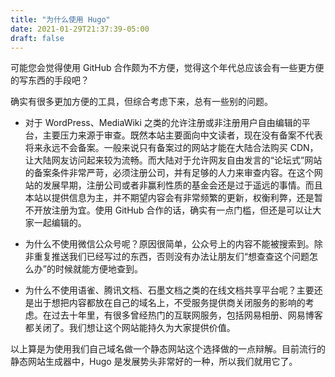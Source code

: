 ```yaml
---
title: "为什么使用 Hugo"
date: 2021-01-29T21:37:39-05:00
draft: false
---
```


可能您会觉得使用 GitHub 合作颇为不方便，觉得这个年代总应该会有一些更方便的写东西的手段吧？

确实有很多更加方便的工具，但综合考虑下来，总有一些别的问题。

- 对于 WordPress、MediaWiki 之类的允许注册或非注册用户自由编辑的平台，主要压力来源于审查。既然本站主要面向中文读者，现在没有备案不代表将来永远不会备案。一般来说只有备案过的网站才能在大陆合法购买 CDN，让大陆网友访问起来较为流畅。而大陆对于允许网友自由发言的“论坛式”网站的备案条件非常严苛，必须注册公司，并有足够的人力来审查内容。在这个网站的发展早期，注册公司或者非赢利性质的基金会还是过于遥远的事情。而且本站以提供信息为主，并不期望内容会有非常频繁的更新，权衡利弊，还是暂不开放注册为宜。使用 GitHub 合作的话，确实有一点门槛，但还是可以让大家一起编辑的。

- 为什么不使用微信公众号呢？原因很简单，公众号上的内容不能被搜索到。除非重复推送我们已经写过的东西，否则没有办法让朋友们“想查查这个问题怎么办”的时候就能方便地查到。

- 为什么不使用语雀、腾讯文档、石墨文档之类的在线文档共享平台呢？主要还是出于想把内容都放在自己的域名上，不受服务提供商关闭服务的影响的考虑。在过去十年里，有很多曾经热门的互联网服务，包括网易相册、网易博客都关闭了。我们想让这个网站能持久为大家提供价值。

以上算是为使用我们自己域名做一个静态网站这个选择做的一点辩解。目前流行的静态网站生成器中，Hugo 是发展势头非常好的一种，所以我们就用它了。

